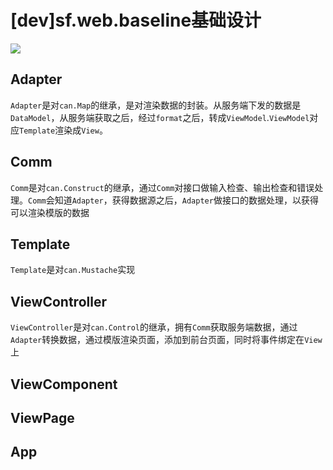 [dev]sf.web.baseline基础设计
============================

![](https://raw.githubusercontent.com/sf-haitao/haitao-web-baseline/dev/docs/design/img/sf.web.baseline.png?token=ABquZpOFbRpr53o8kakaMAuECX3cBqmmks5UioUtwA%3D%3D)

Adapter
----------------------------

`Adapter`是对`can.Map`的继承，是对渲染数据的封装。从服务端下发的数据是`DataModel`，从服务端获取之后，经过`format`之后，转成`ViewModel`.`ViewModel`对应`Template`渲染成`View`。

Comm
----------------------------

`Comm`是对`can.Construct`的继承，通过`Comm`对接口做输入检查、输出检查和错误处理。`Comm`会知道`Adapter`，获得数据源之后，`Adapter`做接口的数据处理，以获得可以渲染模版的数据

Template
----------------------------

`Template`是对`can.Mustache`实现

ViewController
----------------------------

`ViewController`是对`can.Control`的继承，拥有`Comm`获取服务端数据，通过`Adapter`转换数据，通过模版渲染页面，添加到前台页面，同时将事件绑定在`View`上

ViewComponent
-----------------------------

ViewPage
-----------------------------

App
-----------------------------